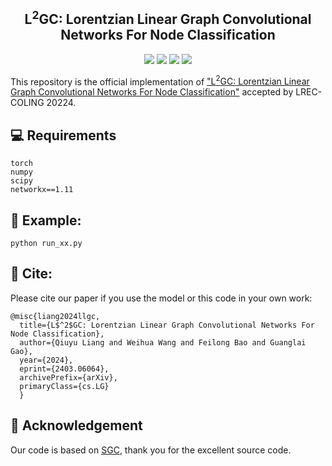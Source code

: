 <h2 align="center">
L<sup>2</sup>GC: Lorentzian Linear Graph Convolutional Networks For Node Classification
</h2>

<p align="center">
    <img src="https://img.shields.io/badge/version-1.0.1-blue">
    <a href="https://arxiv.org/abs/2403.06064"><img src="https://img.shields.io/badge/Preprint'24-brightgreen"></a>
    <img src="https://img.shields.io/badge/PyTorch-%23EE4C2C.svg?e&logo=PyTorch&logoColor=white">
    <a href="https://lrec-coling-2024.org/"><img src="https://img.shields.io/badge/COLING-2024-%23bd9f65?labelColor=%2377BBDD&color=3388bb"></a>
</p>

This repository is the official implementation of ["L<sup>2</sup>GC: Lorentzian Linear Graph Convolutional Networks For Node Classification"](https://arxiv.org/abs/2403.06064) accepted by LREC-COLING 20224.

## 💻 Requirements
    torch
    numpy
    scipy
    networkx==1.11

## 🚀 Example:
    python run_xx.py
    
## 🤝 Cite:
Please cite our paper if you use the model or this code in your own work:

    @misc{liang2024llgc,
      title={L$^2$GC: Lorentzian Linear Graph Convolutional Networks For Node Classification}, 
      author={Qiuyu Liang and Weihua Wang and Feilong Bao and Guanglai Gao},
      year={2024},
      eprint={2403.06064},
      archivePrefix={arXiv},
      primaryClass={cs.LG}
      }
      

## 🤝 Acknowledgement
Our code is based on [SGC](https://github.com/Tiiiger/SGC), thank you for the excellent source code.
